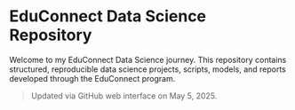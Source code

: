 # EduConnect Data Science Repository

Welcome to my EduConnect Data Science journey. This repository contains structured, reproducible data science projects, scripts, models, and reports developed through the EduConnect program.
> Updated via GitHub web interface on May 5, 2025.
